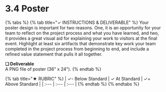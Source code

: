 # 3.4 Poster

{% tabs %}
{% tab title="✓  INSTRUCTIONS & DELIVERABLE" %}
Your poster design is important for two reasons. One, it is an opportunity for your team to reflect on the project process and what you have learned, and two, it provides a great visual aid for explaining your work to visitors at the final event. Highlight at least six artifacts that demonstrate key work your team completed in the project process from beginning to end, and include a refined value statement that pulls it all together.

**❏ Deliverable**  
A PNG file of poster \(36" x 24"\).
{% endtab %}

{% tab title="★  RUBRIC" %}
| ✓-  Below Standard | ✓  At Standard | ✓+  Above Standard |
| :--- | :--- | :--- |
{% endtab %}
{% endtabs %}

